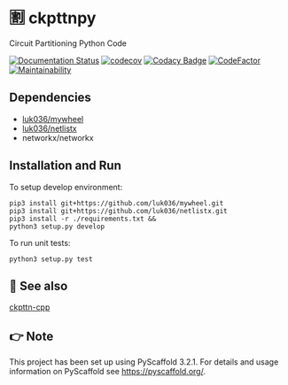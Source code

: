 # 🈹 ckpttnpy

Circuit Partitioning Python Code

[![Documentation Status](https://readthedocs.org/projects/ckpttnpy/badge/?version=latest)](https://ckpttnpy.readthedocs.io/en/latest/?badge=latest)
[![codecov](https://codecov.io/gh/luk036/ckpttnpy/branch/master/graph/badge.svg)](https://codecov.io/gh/luk036/ckpttnpy)
[![Codacy Badge](https://api.codacy.com/project/badge/Grade/1c8b47586d12409e95c7c143b1fec7e8)](https://app.codacy.com/app/luk036/ckpttnpy?utm_source=github.com&utm_medium=referral&utm_content=luk036/ckpttnpy&utm_campaign=Badge_Grade_Dashboard)
[![CodeFactor](https://www.codefactor.io/repository/github/luk036/ckpttnpy/badge)](https://www.codefactor.io/repository/github/luk036/ckpttnpy)
[![Maintainability](https://api.codeclimate.com/v1/badges/2551a7289b83520b6cac/maintainability)](https://codeclimate.com/github/luk036/ckpttnpy/maintainability)

## Dependencies

- [luk036/mywheel](https://github.com/luk036/mywheel)
- [luk036/netlistx](https://github.com/luk036/netlistx)
- networkx/networkx

## Installation and Run

To setup develop environment:

    pip3 install git+https://github.com/luk036/mywheel.git
    pip3 install git+https://github.com/luk036/netlistx.git
    pip3 install -r ./requirements.txt &&
    python3 setup.py develop

To run unit tests:

    python3 setup.py test

## 👀 See also

[ckpttn-cpp](https://github.com/luk036/ckpttn-cpp)

## 👉 Note

This project has been set up using PyScaffold 3.2.1. For details and usage
information on PyScaffold see <https://pyscaffold.org/>.
